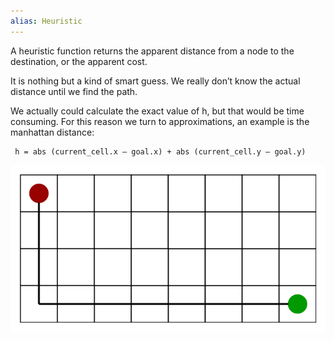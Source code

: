 ```yaml
---
alias: Heuristic
---
```


A heuristic function returns the apparent distance from a node to the destination, or the apparent cost.

It is nothing but a kind of smart guess. We really don’t know the actual distance until we find the path.

We actually could calculate the exact value of h, but that would be time consuming.
For this reason we turn to approximations, an example is the manhattan distance:

```
 h = abs (current_cell.x – goal.x) + abs (current_cell.y – goal.y)
```

![](../z_images/Pasted%20image%2020230317154434.png)
